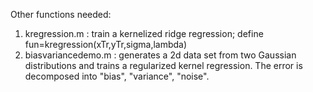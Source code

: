 Other functions needed:
  1. kregression.m :  train a kernelized ridge regression; define fun=kregression(xTr,yTr,sigma,lambda)
  2. biasvariancedemo.m : generates a 2d data set from two Gaussian distributions and trains a regularized kernel regression. The error is decomposed into "bias", "variance", "noise".
